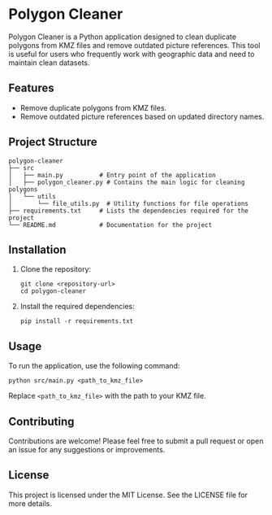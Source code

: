 # Polygon Cleaner

Polygon Cleaner is a Python application designed to clean duplicate polygons from KMZ files and remove outdated picture references. This tool is useful for users who frequently work with geographic data and need to maintain clean datasets.

## Features

- Remove duplicate polygons from KMZ files.
- Remove outdated picture references based on updated directory names.

## Project Structure

```
polygon-cleaner
├── src
│   ├── main.py          # Entry point of the application
│   ├── polygon_cleaner.py # Contains the main logic for cleaning polygons
│   └── utils
│       └── file_utils.py  # Utility functions for file operations
├── requirements.txt     # Lists the dependencies required for the project
└── README.md            # Documentation for the project
```

## Installation

1. Clone the repository:
   ```
   git clone <repository-url>
   cd polygon-cleaner
   ```

2. Install the required dependencies:
   ```
   pip install -r requirements.txt
   ```

## Usage

To run the application, use the following command:

```
python src/main.py <path_to_kmz_file>
```

Replace `<path_to_kmz_file>` with the path to your KMZ file.

## Contributing

Contributions are welcome! Please feel free to submit a pull request or open an issue for any suggestions or improvements.

## License

This project is licensed under the MIT License. See the LICENSE file for more details.